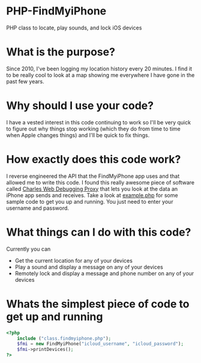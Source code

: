PHP-FindMyiPhone
================

PHP class to locate, play sounds, and lock iOS devices


What is the purpose?
====================

Since 2010, I've been logging my location history every 20 minutes. I find it to be really cool to look at a map showing me everywhere I have gone in the past few years.

Why should I use your code?
===========================

I have a vested interest in this code continuing to work so I'll be very quick to figure out why things stop working (which they do from time to time when Apple changes things) and I'll be quick to fix things.

How exactly does this code work?
================================

I reverse engineered the API that the FindMyiPhone app uses and that allowed me to write this code. I found this really awesome piece of software called [Charles Web Debugging Proxy](http://www.charlesproxy.com) that lets you look at the data an iPhone app sends and receives. Take a look at [example.php](https://github.com/albeebe/PHP-FindMyiPhone/blob/master/example.php) for some sample code to get you up and running. You just need to enter your username and password.

What things can I do with this code?
====================================

Currently you can
- Get the current location for any of your devices
- Play a sound and display a message on any of your devices
- Remotely lock and display a message and phone number on any of your devices

Whats the simplest piece of code to get up and running
======================================================

```php
<?php
	include ("class.findmyiphone.php");
	$fmi = new FindMyiPhone("icloud_username", "icloud_password");
	$fmi->printDevices();
?>
```
